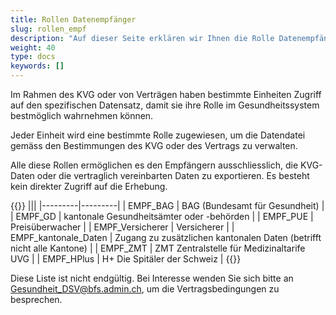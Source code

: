 ```yaml
---
title: Rollen Datenempfänger
slug: rollen_empf
description: "Auf dieser Seite erklären wir Ihnen die Rolle Datenempfänger (EMPF)."
weight: 40
type: docs
keywords: []
---
```


Im Rahmen des KVG oder von Verträgen haben bestimmte Einheiten Zugriff auf den spezifischen Datensatz, damit sie ihre Rolle im Gesundheitssystem bestmöglich wahrnehmen können.

Jeder Einheit wird eine bestimmte Rolle zugewiesen, um die Datendatei gemäss den Bestimmungen des KVG oder des Vertrags zu verwalten.

Alle diese Rollen ermöglichen es den Empfängern ausschliesslich, die KVG-Daten oder die vertraglich vereinbarten Daten zu exportieren. Es besteht kein direkter Zugriff auf die Erhebung. 

{{<markdown>}}
|||
|---------|---------|
| EMPF_BAG | BAG (Bundesamt für Gesundheit) |
| EMPF_GD | kantonale Gesundheitsämter oder -behörden |
| EMPF_PUE | Preisüberwacher |
| EMPF_Versicherer | Versicherer |
| EMPF_kantonale_Daten | Zugang zu zusätzlichen kantonalen Daten (betrifft nicht alle Kantone) |
| EMPF_ZMT | ZMT Zentralstelle für Medizinaltarife UVG | 
| EMPF_HPlus | H+ Die Spitäler der Schweiz |
{{</markdown>}}

Diese Liste ist nicht endgültig. Bei Interesse wenden Sie sich bitte an <Gesundheit_DSV@bfs.admin.ch>, um die Vertragsbedingungen zu besprechen.
